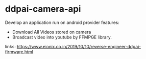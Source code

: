 # ddpai-camera-api
Develop an application run on android provider features:
- Download All Videos stored on camera
- Broadcast video into youtube by FFMPGE library.

links:
https://www.eionix.co.in/2019/10/10/reverse-engineer-ddpai-firmware.html
